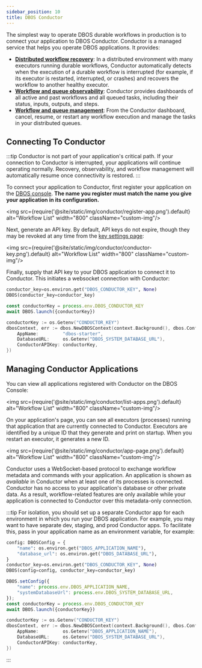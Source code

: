 ```yaml
---
sidebar_position: 10
title: DBOS Conductor
---
```


The simplest way to operate DBOS durable workflows in production is to connect your application to DBOS Conductor.
Conductor is a managed service that helps you operate DBOS applications.
It provides:

- [**Distributed workflow recovery**](./workflow-recovery.md): In a distributed environment with many executors running durable workflows, Conductor automatically detects when the execution of a durable workflow is interrupted (for example, if its executor is restarted, interrupted, or crashes) and recovers the workflow to another healthy executor.
- [**Workflow and queue observability**](./workflow-management.md): Conductor provides dashboards of all active and past workflows and all queued tasks, including their status, inputs, outputs, and steps.
- [**Workflow and queue management**](./workflow-management.md): From the Conductor dashboard, cancel, resume, or restart any workflow execution and manage the tasks in your distributed queues.


## Connecting To Conductor

:::tip
Conductor is not part of your application's critical path.
If your connection to Conductor is interrupted, your applications will continue operating normally.
Recovery, observability, and workflow management will automatically resume once connectivity is restored.
:::

To connect your application to Conductor, first register your application on the [DBOS console](https://console.dbos.dev).
**The name you register must match the name you give your application in its configuration.**

<img src={require('@site/static/img/conductor/register-app.png').default} alt="Workflow List" width="800" className="custom-img"/>

Next, generate an API key.
By default, API keys do not expire, though they may be revoked at any time from the [key settings page](https://staging.console.dbos.dev/settings/apikey):

<img src={require('@site/static/img/conductor/conductor-key.png').default} alt="Workflow List" width="800" className="custom-img"/>

Finally, supply that API key to your DBOS application to connect it to Conductor.
This initiates a websocket connection with Conductor:
<Tabs groupId="language" queryString="language">
<TabItem value="python" label="Python">

```python
conductor_key=os.environ.get("DBOS_CONDUCTOR_KEY", None)
DBOS(conductor_key=conductor_key)
```
</TabItem>
<TabItem value="typescript" label="TypeScript">

```javascript
const conductorKey = process.env.DBOS_CONDUCTOR_KEY
await DBOS.launch({conductorKey})
```
</TabItem>
<TabItem value="golang" label="Go">

```go
conductorKey := os.Getenv("CONDUCTOR_KEY")
dbosContext, err := dbos.NewDBOSContext(context.Background(), dbos.Config{
    AppName:         "dbos-starter",
    DatabaseURL:     os.Getenv("DBOS_SYSTEM_DATABASE_URL"),
    ConductorAPIKey: conductorKey,
})
```
</TabItem>
</Tabs>

## Managing Conductor Applications

You can view all applications registered with Conductor on the DBOS Console:

<img src={require('@site/static/img/conductor/list-apps.png').default} alt="Workflow List" width="800" className="custom-img"/>

On your application's page, you can see all executors (processes) running that application that are currently connected to Conductor.
Executors are identified by a unique ID that they generate and print on startup.
When you restart an executor, it generates a new ID.

<img src={require('@site/static/img/conductor/app-page.png').default} alt="Workflow List" width="800" className="custom-img"/>

Conductor uses a WebSocket-based protocol to exchange workflow metadata and commands with your application.  An application is shown as _available_ in Conductor when at least one of its processes is connected.  Conductor has no access to your application's database or other private data.  As a result, workflow-related features are only available while your application is connected to Conductor over this metadata-only connection.

:::tip
For isolation, you should set up a separate Conductor app for each environment in which you run your DBOS application.
For example, you may want to have separate dev, staging, and prod Conductor apps.
To facilitate this, pass in your application name as an environment variable, for example:

<Tabs groupId="language" queryString="language">
<TabItem value="python" label="Python">

```python
config: DBOSConfig = {
    "name": os.environ.get("DBOS_APPLICATION_NAME"),
    "database_url": os.environ.get("DBOS_DATABASE_URL"),
}
conductor_key=os.environ.get("DBOS_CONDUCTOR_KEY", None)
DBOS(config=config, conductor_key=conductor_key)
```
</TabItem>
<TabItem value="typescript" label="TypeScript">

```javascript
DBOS.setConfig({
    "name": process.env.DBOS_APPLICATION_NAME,
    "systemDatabaseUrl": process.env.DBOS_SYSTEM_DATABASE_URL,
});
const conductorKey = process.env.DBOS_CONDUCTOR_KEY
await DBOS.launch({conductorKey})
```
</TabItem>
<TabItem value="golang" label="Go">

```go
conductorKey := os.Getenv("CONDUCTOR_KEY")
dbosContext, err := dbos.NewDBOSContext(context.Background(), dbos.Config{
    AppName:         os.Getenv("DBOS_APPLICATION_NAME"),
    DatabaseURL:     os.Getenv("DBOS_SYSTEM_DATABASE_URL"),
    ConductorAPIKey: conductorKey,
})
```
</TabItem>
</Tabs>
:::